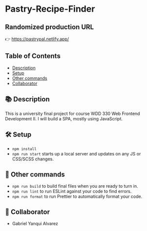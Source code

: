 # Pastry-Recipe-Finder

## Randomized production URL

👉 https://pastrypal.netlify.app/

## Table of Contents

- [Description](#-description)
- [Setup](#-setup)
- [Other commands](#-other-commands)
- [Collaborator](#-collaborators)

## 📚 Description

This is a university final project for course WDD 330 Web Frontend Development II. I will build a SPA, mostly using JavaScript.

## 🛠️ Setup

- `npm install`
- `npm run start` starts up a local server and updates on any JS or CSS/SCSS changes.

## 🔩 Other commands

- `npm run build` to build final files when you are ready to turn in.
- `npm run lint` to run ESLint against your code to find errors.
- `npm run format` to run Prettier to automatically format your code.

## 👾 Collaborator

- Gabriel Yanqui Alvarez
